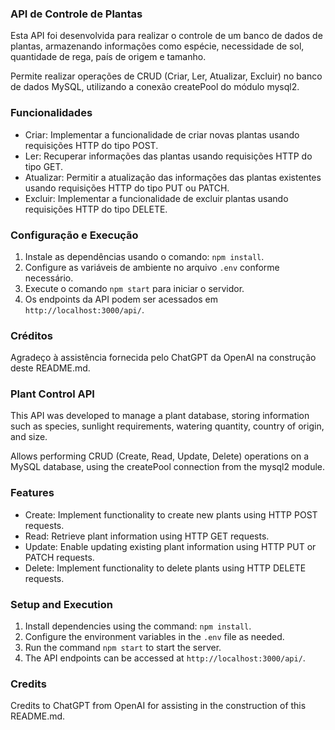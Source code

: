 <h3><b>API de Controle de Plantas</b></h3>
<p>Esta API foi desenvolvida para realizar o controle de um banco de dados de plantas, armazenando informações como espécie, necessidade de sol, quantidade de rega, país de origem e tamanho.</p>
<p>Permite realizar operações de CRUD (Criar, Ler, Atualizar, Excluir) no banco de dados MySQL, utilizando a conexão createPool do módulo mysql2.</p>
<h3><b>Funcionalidades</b></h3>
<ul>
  <li>Criar: Implementar a funcionalidade de criar novas plantas usando requisições HTTP do tipo POST.</li>
  <li>Ler: Recuperar informações das plantas usando requisições HTTP do tipo GET.</li>
  <li>Atualizar: Permitir a atualização das informações das plantas existentes usando requisições HTTP do tipo PUT ou PATCH.</li>
  <li>Excluir: Implementar a funcionalidade de excluir plantas usando requisições HTTP do tipo DELETE.</li>
</ul>
<h3><b>Configuração e Execução</b></h3>
<ol>
  <li>Instale as dependências usando o comando: <code>npm install</code>.</li>
  <li>Configure as variáveis de ambiente no arquivo <code>.env</code> conforme necessário.</li>
  <li>Execute o comando <code>npm start</code> para iniciar o servidor.</li>
  <li>Os endpoints da API podem ser acessados em <code>http://localhost:3000/api/</code>.</li>
</ol>
<h3><b>Créditos</b></h3>
<p>Agradeço à assistência fornecida pelo ChatGPT da OpenAI na construção deste README.md.</p>
<h3><b>Plant Control API</b></h3>
<p>This API was developed to manage a plant database, storing information such as species, sunlight requirements, watering quantity, country of origin, and size.</p>
<p>Allows performing CRUD (Create, Read, Update, Delete) operations on a MySQL database, using the createPool connection from the mysql2 module.</p>
<h3><b>Features</b></h3>
<ul>
  <li>Create: Implement functionality to create new plants using HTTP POST requests.</li>
  <li>Read: Retrieve plant information using HTTP GET requests.</li>
  <li>Update: Enable updating existing plant information using HTTP PUT or PATCH requests.</li>
  <li>Delete: Implement functionality to delete plants using HTTP DELETE requests.</li>
</ul>
<h3><b>Setup and Execution</b></h3>
<ol>
  <li>Install dependencies using the command: <code>npm install</code>.</li>
  <li>Configure the environment variables in the <code>.env</code> file as needed.</li>
  <li>Run the command <code>npm start</code> to start the server.</li>
  <li>The API endpoints can be accessed at <code>http://localhost:3000/api/</code>.</li>
</ol>
<h3><b>Credits</b></h3>
<p>Credits to ChatGPT from OpenAI for assisting in the construction of this README.md.</p>
